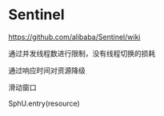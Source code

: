 # Sentinel

https://github.com/alibaba/Sentinel/wiki

通过并发线程数进行限制，没有线程切换的损耗

通过响应时间对资源降级

滑动窗口

SphU.entry(resource)

